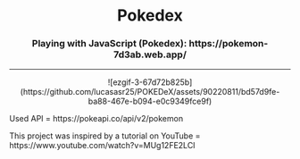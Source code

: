 <h1 align="center"> Pokedex </h1>
<h3 align="center">Playing with JavaScript (Pokedex): https://pokemon-7d3ab.web.app/</h3>
<hr>
<p align="center">
  ![ezgif-3-67d72b825b](https://github.com/lucasasr25/POKEDeX/assets/90220811/bd57d9fe-ba88-467e-b094-e0c9349fce9f)
</p>
<p>Used API = https://pokeapi.co/api/v2/pokemon</p>
<p>This project was inspired by a tutorial on YouTube = https://www.youtube.com/watch?v=MUg12FE2LCI</p>
